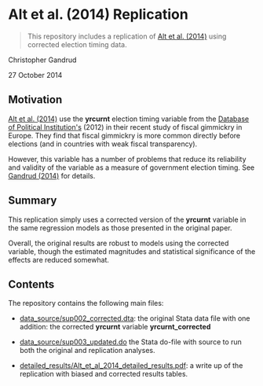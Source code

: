 Alt et al. (2014) Replication
==========================

> This repository includes a replication of [Alt et al. (2014)](http://dx.doi.org/10.1017/S0007123414000064)
using corrected election timing data.

Christopher Gandrud

27 October 2014

## Motivation

[Alt et al. (2014)](http://dx.doi.org/10.1017/S0007123414000064)
use the **yrcurnt** election timing variable from the
[Database of Political Institution's](http://go.worldbank.org/2EAGGLRZ40) (2012)
in their recent study of fiscal gimmickry in Europe. They find that fiscal
gimmickry is more common directly before elections (and in countries with weak
fiscal transparency).

However, this variable has a number of problems that reduce its reliability and
validity of the variable as a measure of government election timing. See
[Gandrud (2014)](https://github.com/christophergandrud/yrcurnt_corrected)
for details.

## Summary

This replication simply uses a corrected version of the **yrcurnt** variable
in the same regression models as those presented in the original paper.

Overall, the original results are robust to models using the corrected variable,
though the estimated magnitudes and statistical significance of the effects are
reduced somewhat.

## Contents

The repository contains the following main files:

- [data_source/sup002_corrected.dta](data_source/sup002_corrected.dta): the original
Stata data file with one addition: the corrected **yrcurnt** variable
**yrcurnt_corrected**

- [data_source/sup003_updated.do](data_source/sup003_updated.do) the Stata
do-file with source to run both the original and replication analyses.

- [detailed_results/Alt_et_al_2014_detailed_results.pdf](detailed_results/Alt_et_al_2014_detailed_results.pdf):
a write up of the replication with biased and corrected results tables.
